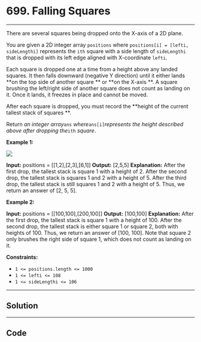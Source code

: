 # 699. Falling Squares

---

There are several squares being dropped onto the X-axis of a 2D plane.

You are given a 2D integer array `positions` where `positions[i] = [lefti, sideLengthi]` represents the `ith` square with a side length of `sideLengthi` that is dropped with its left edge aligned with X-coordinate `lefti`.

Each square is dropped one at a time from a height above any landed squares. It then falls downward (negative Y direction) until it either lands **on the top side of another square ** or **on the X-axis **. A square brushing the left/right side of another square does not count as landing on it. Once it lands, it freezes in place and cannot be moved.

After each square is dropped, you must record the **height of the current tallest stack of squares **.

Return _an integer array_`ans` _where_`ans[i]`_represents the height described above after dropping the_`ith` _square_.

 

**Example 1:**

![](https://assets.leetcode.com/uploads/2021/04/28/fallingsq1-plane.jpg)


**Input:** positions = [[1,2],[2,3],[6,1]]
**Output:** [2,5,5]
**Explanation:**
After the first drop, the tallest stack is square 1 with a height of 2.
After the second drop, the tallest stack is squares 1 and 2 with a height of 5.
After the third drop, the tallest stack is still squares 1 and 2 with a height of 5.
Thus, we return an answer of [2, 5, 5].


**Example 2:**


**Input:** positions = [[100,100],[200,100]]
**Output:** [100,100]
**Explanation:**
After the first drop, the tallest stack is square 1 with a height of 100.
After the second drop, the tallest stack is either square 1 or square 2, both with heights of 100.
Thus, we return an answer of [100, 100].
Note that square 2 only brushes the right side of square 1, which does not count as landing on it.


 

**Constraints:**

  * `1 <= positions.length <= 1000`
  * `1 <= lefti <= 108`
  * `1 <= sideLengthi <= 106`

---

## Solution



---

## Code
```python


```